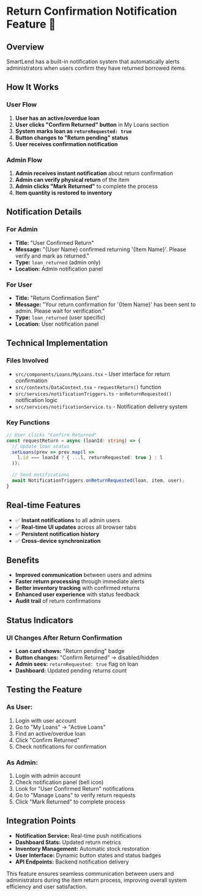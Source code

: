 # Return Confirmation Notification Feature 🔔

## Overview
SmartLend has a built-in notification system that automatically alerts administrators when users confirm they have returned borrowed items.

## How It Works

### User Flow
1. **User has an active/overdue loan**
2. **User clicks "Confirm Returned" button** in My Loans section
3. **System marks loan as `returnRequested: true`**
4. **Button changes to "Return pending" status**
5. **User receives confirmation notification**

### Admin Flow  
1. **Admin receives instant notification** about return confirmation
2. **Admin can verify physical return** of the item
3. **Admin clicks "Mark Returned"** to complete the process
4. **Item quantity is restored to inventory**

## Notification Details

### For Admin
- **Title:** "User Confirmed Return"
- **Message:** "{User Name} confirmed returning '{Item Name}'. Please verify and mark as returned."
- **Type:** `loan_returned` (admin only)
- **Location:** Admin notification panel

### For User  
- **Title:** "Return Confirmation Sent"
- **Message:** "Your return confirmation for '{Item Name}' has been sent to admin. Please wait for verification."
- **Type:** `loan_returned` (user specific)
- **Location:** User notification panel

## Technical Implementation

### Files Involved
- `src/components/Loans/MyLoans.tsx` - User interface for return confirmation
- `src/contexts/DataContext.tsx` - `requestReturn()` function
- `src/services/notificationTriggers.ts` - `onReturnRequested()` notification logic
- `src/services/notificationService.ts` - Notification delivery system

### Key Functions
```typescript
// User clicks "Confirm Returned"
const requestReturn = async (loanId: string) => {
  // Update loan status
  setLoans(prev => prev.map(l => 
    l.id === loanId ? { ...l, returnRequested: true } : l
  ));
  
  // Send notifications
  await NotificationTriggers.onReturnRequested(loan, item, user);
}
```

## Real-time Features
- ✅ **Instant notifications** to all admin users
- ✅ **Real-time UI updates** across all browser tabs
- ✅ **Persistent notification history**
- ✅ **Cross-device synchronization**

## Benefits
- **Improved communication** between users and admins
- **Faster return processing** through immediate alerts
- **Better inventory tracking** with confirmed returns
- **Enhanced user experience** with status feedback
- **Audit trail** of return confirmations

## Status Indicators

### UI Changes After Return Confirmation
- **Loan card shows:** "Return pending" badge
- **Button changes:** "Confirm Returned" → disabled/hidden
- **Admin sees:** `returnRequested: true` flag on loan
- **Dashboard:** Updated pending returns count

## Testing the Feature

### As User:
1. Login with user account
2. Go to "My Loans" → "Active Loans"  
3. Find an active/overdue loan
4. Click "Confirm Returned"
5. Check notifications for confirmation

### As Admin:
1. Login with admin account
2. Check notification panel (bell icon)
3. Look for "User Confirmed Return" notifications
4. Go to "Manage Loans" to verify return requests
5. Click "Mark Returned" to complete process

## Integration Points
- **Notification Service:** Real-time push notifications
- **Dashboard Stats:** Updated return metrics
- **Inventory Management:** Automatic stock restoration
- **User Interface:** Dynamic button states and status badges
- **API Endpoints:** Backend notification delivery

This feature ensures seamless communication between users and administrators during the item return process, improving overall system efficiency and user satisfaction.
